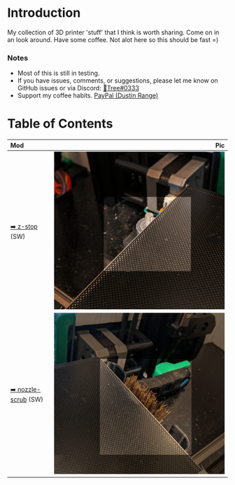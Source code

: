 # Introduction
My collection of 3D printer 'stuff' that I think is worth sharing. Come on in an look around. Have some coffee. Not alot here so this should be fast =)


### Notes
- Most of this is still in testing.
- If you have issues, comments, or suggestions, please let me know on GitHub issues or via Discord: [:page_facing_up:Tree#0333](https://discordapp.com/users/934247044569264239)
- Support my coffee habits. [PayPal (Dustin Range)](https://www.paypal.com/paypalme/DustinRange)

# Table of Contents
Mod | Pic
:--- | ---:
[:arrow_right: z-stop](/z-stop/) (SW) | [![](/images/z-stop.jpg)](/z-stop/)
[:arrow_right: nozzle-scrub](/nozzle-scrub/) (SW) | [![](/images/nozzle-scrub.jpg)](/nozzle-scrub/)


